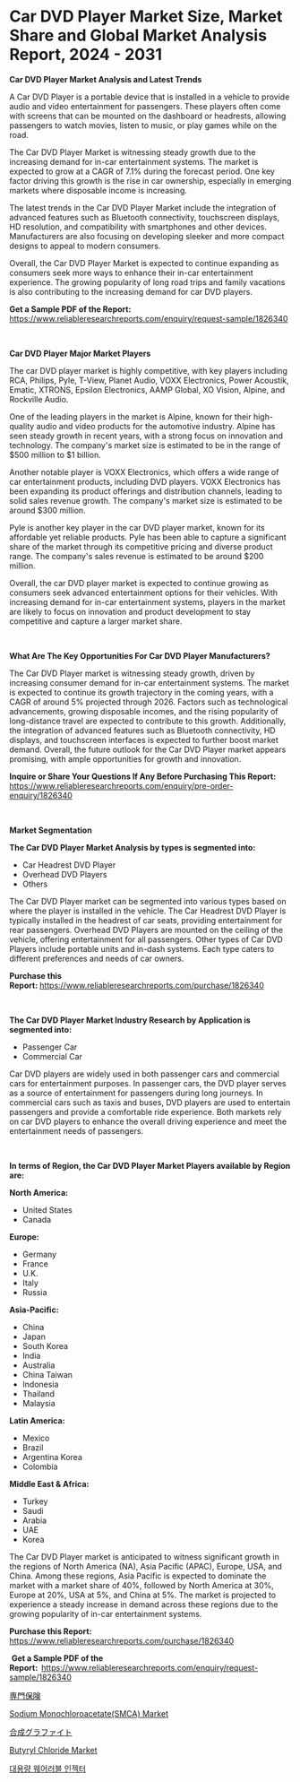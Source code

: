 <p><h1>Car DVD Player Market Size, Market Share and Global Market Analysis Report, 2024 - 2031</h1></p><p><strong>Car DVD Player Market Analysis and Latest Trends</strong></p>
<p><p>A Car DVD Player is a portable device that is installed in a vehicle to provide audio and video entertainment for passengers. These players often come with screens that can be mounted on the dashboard or headrests, allowing passengers to watch movies, listen to music, or play games while on the road.</p><p>The Car DVD Player Market is witnessing steady growth due to the increasing demand for in-car entertainment systems. The market is expected to grow at a CAGR of 7.1% during the forecast period. One key factor driving this growth is the rise in car ownership, especially in emerging markets where disposable income is increasing.</p><p>The latest trends in the Car DVD Player Market include the integration of advanced features such as Bluetooth connectivity, touchscreen displays, HD resolution, and compatibility with smartphones and other devices. Manufacturers are also focusing on developing sleeker and more compact designs to appeal to modern consumers.</p><p>Overall, the Car DVD Player Market is expected to continue expanding as consumers seek more ways to enhance their in-car entertainment experience. The growing popularity of long road trips and family vacations is also contributing to the increasing demand for car DVD players.</p></p>
<p><strong>Get a Sample PDF of the Report:&nbsp;</strong> <a href="https://www.reliableresearchreports.com/enquiry/request-sample/1826340">https://www.reliableresearchreports.com/enquiry/request-sample/1826340</a></p>
<p>&nbsp;</p>
<p><strong>Car DVD Player Major Market Players</strong></p>
<p><p>The car DVD player market is highly competitive, with key players including RCA, Philips, Pyle, T-View, Planet Audio, VOXX Electronics, Power Acoustik, Ematic, XTRONS, Epsilon Electronics, AAMP Global, XO Vision, Alpine, and Rockville Audio. </p><p>One of the leading players in the market is Alpine, known for their high-quality audio and video products for the automotive industry. Alpine has seen steady growth in recent years, with a strong focus on innovation and technology. The company's market size is estimated to be in the range of $500 million to $1 billion.</p><p>Another notable player is VOXX Electronics, which offers a wide range of car entertainment products, including DVD players. VOXX Electronics has been expanding its product offerings and distribution channels, leading to solid sales revenue growth. The company's market size is estimated to be around $300 million.</p><p>Pyle is another key player in the car DVD player market, known for its affordable yet reliable products. Pyle has been able to capture a significant share of the market through its competitive pricing and diverse product range. The company's sales revenue is estimated to be around $200 million.</p><p>Overall, the car DVD player market is expected to continue growing as consumers seek advanced entertainment options for their vehicles. With increasing demand for in-car entertainment systems, players in the market are likely to focus on innovation and product development to stay competitive and capture a larger market share.</p></p>
<p>&nbsp;</p>
<p><strong>What Are The Key Opportunities For Car DVD Player Manufacturers?</strong></p>
<p><p>The Car DVD Player market is witnessing steady growth, driven by increasing consumer demand for in-car entertainment systems. The market is expected to continue its growth trajectory in the coming years, with a CAGR of around 5% projected through 2026. Factors such as technological advancements, growing disposable incomes, and the rising popularity of long-distance travel are expected to contribute to this growth. Additionally, the integration of advanced features such as Bluetooth connectivity, HD displays, and touchscreen interfaces is expected to further boost market demand. Overall, the future outlook for the Car DVD Player market appears promising, with ample opportunities for growth and innovation.</p></p>
<p><strong>Inquire or Share Your Questions If Any Before Purchasing This Report:</strong> <a href="https://www.reliableresearchreports.com/enquiry/pre-order-enquiry/1826340">https://www.reliableresearchreports.com/enquiry/pre-order-enquiry/1826340</a></p>
<p>&nbsp;</p>
<p><strong>Market Segmentation</strong></p>
<p><strong>The Car DVD Player Market Analysis by types is segmented into:</strong></p>
<p><ul><li>Car Headrest DVD Player</li><li>Overhead DVD Players</li><li>Others</li></ul></p>
<p><p>The Car DVD Player market can be segmented into various types based on where the player is installed in the vehicle. The Car Headrest DVD Player is typically installed in the headrest of car seats, providing entertainment for rear passengers. Overhead DVD Players are mounted on the ceiling of the vehicle, offering entertainment for all passengers. Other types of Car DVD Players include portable units and in-dash systems. Each type caters to different preferences and needs of car owners.</p></p>
<p><strong>Purchase this Report:&nbsp;</strong><a href="https://www.reliableresearchreports.com/purchase/1826340">https://www.reliableresearchreports.com/purchase/1826340</a></p>
<p>&nbsp;</p>
<p><strong>The Car DVD Player Market Industry Research by Application is segmented into:</strong></p>
<p><ul><li>Passenger Car</li><li>Commercial Car</li></ul></p>
<p><p>Car DVD players are widely used in both passenger cars and commercial cars for entertainment purposes. In passenger cars, the DVD player serves as a source of entertainment for passengers during long journeys. In commercial cars such as taxis and buses, DVD players are used to entertain passengers and provide a comfortable ride experience. Both markets rely on car DVD players to enhance the overall driving experience and meet the entertainment needs of passengers.</p></p>
<p>&nbsp;</p>
<p><strong>In terms of Region, the Car DVD Player Market Players available by Region are:</strong></p>
<p>
    <p> <strong> North America: </strong>
        <ul>
            <li>United States</li>
            <li>Canada</li>
        </ul>
        </p> 
    <p> <strong> Europe: </strong>
        <ul>
            <li>Germany</li>
            <li>France</li>
            <li>U.K.</li>
            <li>Italy</li>
            <li>Russia</li>
        </ul>
        </p> 
    <p> <strong> Asia-Pacific: </strong>
        <ul>
            <li>China</li>
            <li>Japan</li>
            <li>South Korea</li>
            <li>India</li>
            <li>Australia</li>
            <li>China Taiwan</li>
            <li>Indonesia</li>
            <li>Thailand</li>
            <li>Malaysia</li>
        </ul>
        </p> 
    <p> <strong> Latin America: </strong>
        <ul>
            <li>Mexico</li>
            <li>Brazil</li>
            <li>Argentina Korea</li>
            <li>Colombia</li>
        </ul>
        </p> 
    <p> <strong> Middle East & Africa: </strong>
        <ul>
            <li>Turkey</li>
            <li>Saudi</li>
            <li>Arabia</li>
            <li>UAE</li>
            <li>Korea</li>
        </ul>
    </p>
    </p>
<p><p>The Car DVD Player market is anticipated to witness significant growth in the regions of North America (NA), Asia Pacific (APAC), Europe, USA, and China. Among these regions, Asia Pacific is expected to dominate the market with a market share of 40%, followed by North America at 30%, Europe at 20%, USA at 5%, and China at 5%. The market is projected to experience a steady increase in demand across these regions due to the growing popularity of in-car entertainment systems.</p></p>
<p><strong>Purchase this Report: </strong><a href="https://www.reliableresearchreports.com/purchase/1826340">https://www.reliableresearchreports.com/purchase/1826340</a></p>
<p>&nbsp;<strong>Get a Sample PDF of the Report:&nbsp;&nbsp;</strong><a href="https://www.reliableresearchreports.com/enquiry/request-sample/1826340">https://www.reliableresearchreports.com/enquiry/request-sample/1826340</a></p>
<p><strong></strong></p>
<p><p><a href="https://github.com/xemfu2379520/Market-Research-Report-List-1/blob/main/3603341188055.md">専門保険</a></p><p><a href="https://issuu.com/reportprime-2/docs/sodium-monochloroacetatesmca-market-size-2030.pptx">Sodium Monochloroacetate(SMCA) Market</a></p><p><a href="https://github.com/bucuel854722/Market-Research-Report-List-1/blob/main/7360173188056.md">合成グラファイト</a></p><p><a href="https://issuu.com/reportprime-2/docs/butyryl-chloride-market-size-2030.pptx">Butyryl Chloride Market</a></p><p><a href="https://github.com/khytkeqagplkzqvh/Market-Research-Report-List-1/blob/main/2448186187991.md">대용량 웨어러블 인젝터</a></p></p>